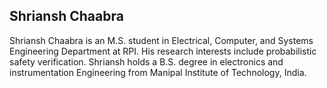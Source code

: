 ## Shriansh Chaabra 

Shriansh Chaabra is an M.S. student in Electrical, Computer, and Systems Engineering Department at RPI. His research interests include probabilistic safety verification. Shriansh holds a B.S. degree in electronics and instrumentation Engineering from Manipal Institute of Technology, India.
